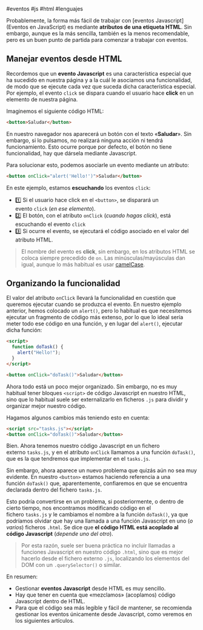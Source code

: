 #eventos #js #html #lenguajes

Probablemente, la forma más fácil de trabajar con [eventos Javascript](Eventos en JavaScript) es mediante **atributos de una etiqueta HTML**. Sin embargo, aunque es la más sencilla, también es la menos recomendable, pero es un buen punto de partida para comenzar a trabajar con eventos.

## Manejar eventos desde HTML

Recordemos que un **evento Javascript** es una característica especial que ha sucedido en nuestra página y a la cuál le asociamos una funcionalidad, de modo que se ejecute cada vez que suceda dicha característica especial. Por ejemplo, el evento `click` se dispara cuando el usuario hace **click** en un elemento de nuestra página.

Imaginemos el siguiente código HTML:

```html
<button>Saludar</button>
```

En nuestro navegador nos aparecerá un botón con el texto «**Saludar**». Sin embargo, si lo pulsamos, no realizará ninguna acción ni tendrá funcionamiento. Esto ocurre porque por defecto, el botón no tiene funcionalidad, hay que dársela mediante Javascript.

Para solucionar esto, podemos asociarle un evento mediante un atributo:

```html
<button onClick="alert('Hello!')">Saludar</button>
```

En este ejemplo, estamos **escuchando** los eventos `click`:

- 1️⃣ Si el usuario hace click en el `<button>`, se disparará un evento `click` (_en ese elemento_).
- 2️⃣ El botón, con el atributo `onClick` (_cuando hagas click_), está escuchando el evento `click`
- 3️⃣ Si ocurre el evento, se ejecutará el código asociado en el valor del atributo HTML.

> El nombre del evento es **click**, sin embargo, en los atributos HTML se coloca siempre precedido de `on`. Las minúsculas/mayúsculas dan igual, aunque lo más habitual es usar [camelCase](https://lenguajejs.com/fundamentos/introduccion/convenciones-de-nombres/).

## Organizando la funcionalidad

El valor del atributo `onClick` llevará la funcionalidad en cuestión que queremos ejecutar cuando se produzca el evento. En nuestro ejemplo anterior, hemos colocado un `alert()`, pero lo habitual es que necesitemos ejecutar un fragmento de código más extenso, por lo que lo ideal sería meter todo ese código en una función, y en lugar del `alert()`, ejecutar dicha función:

```html
<script>
  function doTask() {
    alert("Hello!");
  }
</script>

<button onClick="doTask()">Saludar</button>
```

Ahora todo está un poco mejor organizado. Sin embargo, no es muy habitual tener bloques `<script>` de código Javascript en nuestro HTML, sino que lo habitual suele ser externalizarlo en ficheros `.js` para dividir y organizar mejor nuestro código.

Hagamos algunos cambios más teniendo esto en cuenta:

```html
<script src="tasks.js"></script>
<button onClick="doTask()">Saludar</button>
```

Bien. Ahora tenemos nuestro código Javascript en un fichero externo `tasks.js`, y en el atributo `onClick` llamamos a una función `doTask()`, que es la que tendremos que implementar en el `tasks.js`.

Sin embargo, ahora aparece un nuevo problema que quizás aún no sea muy evidente. En nuestro `<button>` estamos haciendo referencia a una función `doTask()` que, aparentemente, confiaremos en que se encuentra declarada dentro del fichero `tasks.js`.

Esto podría convertirse en un problema, si posteriormente, o dentro de cierto tiempo, nos encontramos modificando código en el fichero `tasks.js` y le cambiamos el nombre a la función `doTask()`, ya que podríamos olvidar que hay una llamada a una función Javascript en uno (_o varios_) ficheros `.html`. Se dice que **el código HTML está acoplado al código Javascript** (_depende uno del otro_).

> Por esta razón, suele ser buena práctica no incluir llamadas a funciones Javascript en nuestro código `.html`, sino que es mejor hacerlo desde el fichero externo `.js`, localizando los elementos del DOM con un `.querySelector()` o similar.

En resumen:

- Gestionar **eventos Javascript** desde HTML es muy sencillo.
- Hay que tener en cuenta que «mezclamos» (acoplamos) código Javascript dentro de HTML.
- Para que el código sea más legible y fácil de mantener, se recomienda gestionar los eventos únicamente desde Javascript, como veremos en los siguientes artículos.